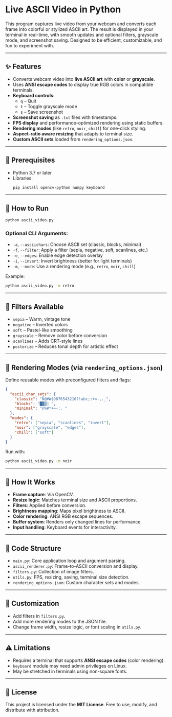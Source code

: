 # Live ASCII Video in Python

This program captures live video from your webcam and converts each frame into colorful or stylized ASCII art. The result is displayed in your terminal in real-time, with smooth updates and optional filters, grayscale mode, and screenshot saving. Designed to be efficient, customizable, and fun to experiment with.

---

## ✨ Features

- Converts webcam video into **live ASCII art** with **color** or **grayscale**.
- Uses **ANSI escape codes** to display true RGB colors in compatible terminals.
- **Keyboard controls**:
  - `q` – Quit
  - `t` – Toggle grayscale mode
  - `s` – Save screenshot
- **Screenshot saving** as `.txt` files with timestamps.
- **FPS display** and performance-optimized rendering using static buffers.
- **Rendering modes** (like `retro`, `noir`, `chill`) for one-click styling.
- **Aspect-ratio aware resizing** that adapts to terminal size.
- **Custom ASCII sets** loaded from `rendering_options.json`.

---

## 🧰 Prerequisites

- Python 3.7 or later
- Libraries:
  ```bash
  pip install opencv-python numpy keyboard
  ```

---

## 🚀 How to Run

```bash
python ascii_video.py
```

### Optional CLI Arguments:

* `-a`, `--asciichars`: Choose ASCII set (classic, blocks, minimal)
* `-f`, `--filter`: Apply a filter (sepia, negative, soft, scanlines, etc.)
* `-e`, `--edges`: Enable edge detection overlay
* `-i`, `--invert`: Invert brightness (better for light terminals)
* `-m`, `--mode`: Use a rendering mode (e.g., `retro`, `noir`, `chill`)

Example:

```bash
python ascii_video.py -m retro
```

---

## 🎨 Filters Available

* `sepia` – Warm, vintage tone
* `negative` – Inverted colors
* `soft` – Pastel-like smoothing
* `grayscale` – Remove color before conversion
* `scanlines` – Adds CRT-style lines
* `posterize` – Reduces tonal depth for artistic effect

---

## 🧪 Rendering Modes (via `rendering_options.json`)

Define reusable modes with preconfigured filters and flags:

```json
{
  "ascii_char_sets": {
    "classic": "Ñ@#W$9876543210?!abc;:+=-,._",
    "blocks": "█▓▒░ ",
    "minimal": "@%#*+=-:. "
  },
  "modes": {
    "retro": ["sepia", "scanlines", "invert"],
    "noir": ["grayscale", "edges"],
    "chill": ["soft"]
  }
}
```

Run with:

```bash
python ascii_video.py -m noir
```

---

## 🧠 How It Works

* **Frame capture**: Via OpenCV.
* **Resize logic**: Matches terminal size and ASCII proportions.
* **Filters**: Applied before conversion.
* **Brightness mapping**: Maps pixel brightness to ASCII.
* **Color rendering**: ANSI RGB escape sequences.
* **Buffer system**: Renders only changed lines for performance.
* **Input handling**: Keyboard events for interactivity.

---

## 📁 Code Structure

* `main.py`: Core application loop and argument parsing.
* `ascii_renderer.py`: Frame-to-ASCII conversion and display.
* `filters.py`: Collection of image filters.
* `utils.py`: FPS, resizing, saving, terminal size detection.
* `rendering_options.json`: Custom character sets and modes.

---

## 🔧 Customization

* Add filters in `filters.py`.
* Add more rendering modes to the JSON file.
* Change frame width, resize logic, or font scaling in `utils.py`.

---

## ⚠️ Limitations

* Requires a terminal that supports **ANSI escape codes** (color rendering).
* `keyboard` module may need admin privileges on Linux.
* May be stretched in terminals using non-square fonts.

---

## 📄 License

This project is licensed under the **MIT License**.
Free to use, modify, and distribute with attribution.

